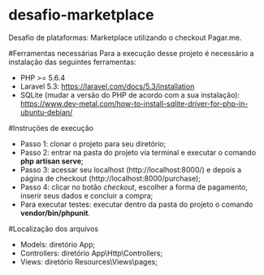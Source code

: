 # desafio-marketplace
Desafio de plataformas: Marketplace utilizando o checkout Pagar.me.

#Ferramentas necessárias
Para a execução desse projeto é necessário a instalação das seguintes ferramentas:

* PHP >= 5.6.4
* Laravel 5.3: https://laravel.com/docs/5.3/installation
* SQLite (mudar a versão do PHP de acordo com a sua instalação): https://www.dev-metal.com/how-to-install-sqlite-driver-for-php-in-ubuntu-debian/

#Instruções de execução

* Passo 1: clonar o projeto para seu diretório;
* Passo 2: entrar na pasta do projeto via terminal e executar o comando **php artisan serve**;
* Passo 3: acessar seu localhost (http://localhost:8000/) e depois a página de checkout (http://localhost:8000/purchase);
* Passo 4: clicar no botão *checkout*, escolher a forma de pagamento, inserir seus dados e concluir a compra;
* Para executar testes: executar dentro da pasta do projeto o comando **vendor/bin/phpunit**.

#Localização dos arquivos

* Models: diretório App;
* Controllers: diretório App\Http\Controllers;
* Views: diretório Resources\Views\pages;

